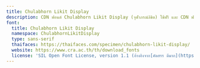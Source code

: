 ```yaml
---
title: Chulabhorn Likit Display
description: CDN ฟอนต์ Chulabhorn Likit Display (จุฬาภรณ์ลิขิต) ใช้ฟรี และ CDN ฟอนต์ไทยอื่นๆ
font:
  title: Chulabhorn Likit Display
  namespace: ChulabhornLikitDisplay
  type: sans-serif
  thaifaces: https://thaifaces.com/specimen/chulabhorn-likit-display/
  website: https://www.cra.ac.th/th/download_fonts
  license: 'SIL Open Font License, version 1.1 (อ้างอิงจาก[คัดสรร ดีมาก](https://www.cadsondemak.com/medias/read/cra-point-of-view))'
---
```


<div></div>
